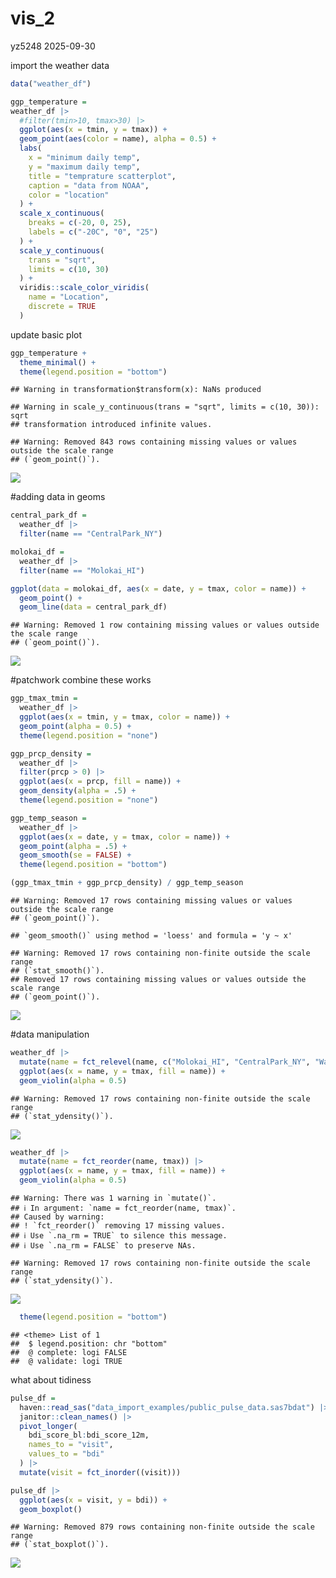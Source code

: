 vis_2
================
yz5248
2025-09-30

import the weather data

``` r
data("weather_df")
```

``` r
ggp_temperature =
weather_df |> 
  #filter(tmin>10, tmax>30) |>
  ggplot(aes(x = tmin, y = tmax)) + 
  geom_point(aes(color = name), alpha = 0.5) +
  labs(
    x = "minimum daily temp",
    y = "maximum daily temp",
    title = "temprature scatterplot",
    caption = "data from NOAA",
    color = "location"
  ) +
  scale_x_continuous(
    breaks = c(-20, 0, 25),
    labels = c("-20C", "0", "25")
  ) + 
  scale_y_continuous(
    trans = "sqrt",
    limits = c(10, 30)
  ) + 
  viridis::scale_color_viridis(
    name = "Location", 
    discrete = TRUE
  )
```

update basic plot

``` r
ggp_temperature + 
  theme_minimal() +
  theme(legend.position = "bottom")
```

    ## Warning in transformation$transform(x): NaNs produced

    ## Warning in scale_y_continuous(trans = "sqrt", limits = c(10, 30)): sqrt
    ## transformation introduced infinite values.

    ## Warning: Removed 843 rows containing missing values or values outside the scale range
    ## (`geom_point()`).

![](visualization_2_files/figure-gfm/unnamed-chunk-3-1.png)<!-- -->

\#adding data in geoms

``` r
central_park_df = 
  weather_df |> 
  filter(name == "CentralPark_NY")

molokai_df = 
  weather_df |> 
  filter(name == "Molokai_HI")

ggplot(data = molokai_df, aes(x = date, y = tmax, color = name)) + 
  geom_point() + 
  geom_line(data = central_park_df) 
```

    ## Warning: Removed 1 row containing missing values or values outside the scale range
    ## (`geom_point()`).

![](visualization_2_files/figure-gfm/unnamed-chunk-4-1.png)<!-- -->

\#patchwork combine these works

``` r
ggp_tmax_tmin = 
  weather_df |>
  ggplot(aes(x = tmin, y = tmax, color = name)) +
  geom_point(alpha = 0.5) +
  theme(legend.position = "none")

ggp_prcp_density = 
  weather_df |> 
  filter(prcp > 0) |> 
  ggplot(aes(x = prcp, fill = name)) + 
  geom_density(alpha = .5) +
  theme(legend.position = "none")

ggp_temp_season = 
  weather_df |> 
  ggplot(aes(x = date, y = tmax, color = name)) + 
  geom_point(alpha = .5) +
  geom_smooth(se = FALSE) +
  theme(legend.position = "bottom")

(ggp_tmax_tmin + ggp_prcp_density) / ggp_temp_season
```

    ## Warning: Removed 17 rows containing missing values or values outside the scale range
    ## (`geom_point()`).

    ## `geom_smooth()` using method = 'loess' and formula = 'y ~ x'

    ## Warning: Removed 17 rows containing non-finite outside the scale range
    ## (`stat_smooth()`).
    ## Removed 17 rows containing missing values or values outside the scale range
    ## (`geom_point()`).

![](visualization_2_files/figure-gfm/unnamed-chunk-5-1.png)<!-- -->

\#data manipulation

``` r
weather_df |>
  mutate(name = fct_relevel(name, c("Molokai_HI", "CentralPark_NY", "Waterhole_WA"))) |> 
  ggplot(aes(x = name, y = tmax, fill = name)) +
  geom_violin(alpha = 0.5)
```

    ## Warning: Removed 17 rows containing non-finite outside the scale range
    ## (`stat_ydensity()`).

![](visualization_2_files/figure-gfm/unnamed-chunk-6-1.png)<!-- -->

``` r
weather_df |>
  mutate(name = fct_reorder(name, tmax)) |> 
  ggplot(aes(x = name, y = tmax, fill = name)) +
  geom_violin(alpha = 0.5)
```

    ## Warning: There was 1 warning in `mutate()`.
    ## ℹ In argument: `name = fct_reorder(name, tmax)`.
    ## Caused by warning:
    ## ! `fct_reorder()` removing 17 missing values.
    ## ℹ Use `.na_rm = TRUE` to silence this message.
    ## ℹ Use `.na_rm = FALSE` to preserve NAs.

    ## Warning: Removed 17 rows containing non-finite outside the scale range
    ## (`stat_ydensity()`).

![](visualization_2_files/figure-gfm/unnamed-chunk-7-1.png)<!-- -->

``` r
  theme(legend.position = "bottom")
```

    ## <theme> List of 1
    ##  $ legend.position: chr "bottom"
    ##  @ complete: logi FALSE
    ##  @ validate: logi TRUE

what about tidiness

``` r
pulse_df = 
  haven::read_sas("data_import_examples/public_pulse_data.sas7bdat") |>
  janitor::clean_names() |>
  pivot_longer(
    bdi_score_bl:bdi_score_12m,
    names_to = "visit", 
    values_to = "bdi"
  ) |>
  mutate(visit = fct_inorder((visit)))

pulse_df |>
  ggplot(aes(x = visit, y = bdi)) + 
  geom_boxplot()
```

    ## Warning: Removed 879 rows containing non-finite outside the scale range
    ## (`stat_boxplot()`).

![](visualization_2_files/figure-gfm/unnamed-chunk-8-1.png)<!-- -->
